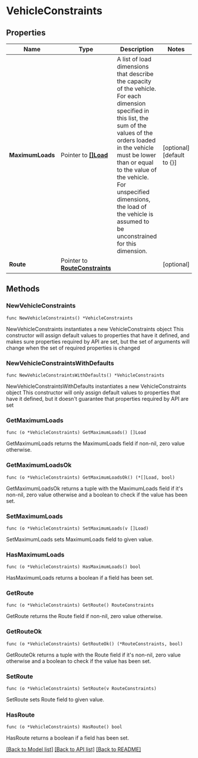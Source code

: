 # VehicleConstraints

## Properties

Name | Type | Description | Notes
------------ | ------------- | ------------- | -------------
**MaximumLoads** | Pointer to [**[]Load**](Load.md) | A list of load dimensions that describe the capacity of the vehicle. For each dimension specified in this list, the sum of the values of the orders loaded in the vehicle must be lower than or equal to the value of the vehicle. For unspecified dimensions, the load of the vehicle is assumed to be unconstrained for this dimension. | [optional] [default to {}]
**Route** | Pointer to [**RouteConstraints**](RouteConstraints.md) |  | [optional] 

## Methods

### NewVehicleConstraints

`func NewVehicleConstraints() *VehicleConstraints`

NewVehicleConstraints instantiates a new VehicleConstraints object
This constructor will assign default values to properties that have it defined,
and makes sure properties required by API are set, but the set of arguments
will change when the set of required properties is changed

### NewVehicleConstraintsWithDefaults

`func NewVehicleConstraintsWithDefaults() *VehicleConstraints`

NewVehicleConstraintsWithDefaults instantiates a new VehicleConstraints object
This constructor will only assign default values to properties that have it defined,
but it doesn't guarantee that properties required by API are set

### GetMaximumLoads

`func (o *VehicleConstraints) GetMaximumLoads() []Load`

GetMaximumLoads returns the MaximumLoads field if non-nil, zero value otherwise.

### GetMaximumLoadsOk

`func (o *VehicleConstraints) GetMaximumLoadsOk() (*[]Load, bool)`

GetMaximumLoadsOk returns a tuple with the MaximumLoads field if it's non-nil, zero value otherwise
and a boolean to check if the value has been set.

### SetMaximumLoads

`func (o *VehicleConstraints) SetMaximumLoads(v []Load)`

SetMaximumLoads sets MaximumLoads field to given value.

### HasMaximumLoads

`func (o *VehicleConstraints) HasMaximumLoads() bool`

HasMaximumLoads returns a boolean if a field has been set.

### GetRoute

`func (o *VehicleConstraints) GetRoute() RouteConstraints`

GetRoute returns the Route field if non-nil, zero value otherwise.

### GetRouteOk

`func (o *VehicleConstraints) GetRouteOk() (*RouteConstraints, bool)`

GetRouteOk returns a tuple with the Route field if it's non-nil, zero value otherwise
and a boolean to check if the value has been set.

### SetRoute

`func (o *VehicleConstraints) SetRoute(v RouteConstraints)`

SetRoute sets Route field to given value.

### HasRoute

`func (o *VehicleConstraints) HasRoute() bool`

HasRoute returns a boolean if a field has been set.


[[Back to Model list]](../README.md#documentation-for-models) [[Back to API list]](../README.md#documentation-for-api-endpoints) [[Back to README]](../README.md)


